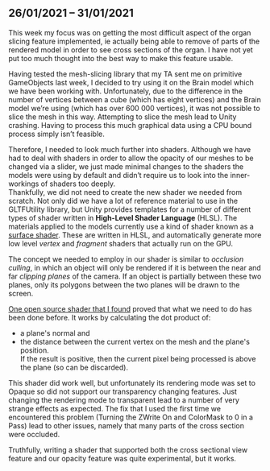 ## 26/01/2021 – 31/01/2021

This week my focus was on getting the most difficult aspect of the organ slicing feature implemented, ie actually being able to remove of parts of the rendered model in order to see cross sections of the organ. I have not yet put too much thought into the best way to make this feature usable.

Having tested the mesh-slicing library that my TA sent me on primitive GameObjects last week, I decided to try using it on the Brain model which we have been working with. Unfortunately, due to the difference in the number of vertices between a cube (which has eight vertices) and the Brain model we’re using (which has over 600 000 vertices), it was not possible to slice the mesh in this way. Attempting to slice the mesh lead to Unity crashing. Having to process this much graphical data using a CPU bound process simply isn’t feasible.

Therefore, I needed to look much further into shaders. Although we have had to deal with shaders in order to allow the opacity of our meshes to be changed via a slider, we just made minimal changes to the shaders the models were using by default and didn’t require us to look into the inner-workings of shaders too deeply.  
Thankfully, we did not need to create the new shader we needed from scratch. Not only did we have a lot of reference material to use in the GLTFUtility library, but Unity provides templates for a number of different types of shader written in **High-Level Shader Language** (HLSL). The materials applied to the models currently use a kind of shader known as a [surface shader](https://docs.unity3d.com/Manual/SL-SurfaceShaders.html). These are written in HLSL, and automatically generate more low level *vertex* and *fragment* shaders that actually run on the GPU.  

The concept we needed to employ in our shader is similar to *occlusion culling*, in which an object will only be rendered if it is between the near and far *clipping planes* of the camera. If an object is partially between these two planes, only its polygons between the two planes will be drawn to the screen.  

[One open source shader that I found](https://github.com/Dandarawy/Unity3DCrossSectionShader/blob/master/Assets/Cross%20Section%20Shader/Shaders/OnePlaneBSP.shader) proved that what we need to do has been done before. It works by calculating the dot product of:  
  * a plane's normal and 
  * the distance between the current vertex on the mesh and the plane's position.  
If the result is positive, then the current pixel being processed is above the plane (so can be discarded).  

This shader did work well, but unfortunately its rendering mode was set to Opaque so did not support our transparency changing features. Just changing the rendering mode to transparent lead to a number of very strange effects as expected. The fix that I used the first time we encountered this problem (Turning the ZWrite On and ColorMask to 0 in a Pass) lead to other issues, namely that many parts of the cross section were occluded.

Truthfully, writing a shader that supported both the cross sectional view feature and our opacity feature was quite experimental, but it works.
